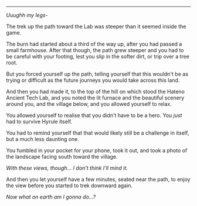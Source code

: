 ----

*Uuughh my legs-*

The trek up the path toward the Lab was steeper than it seemed inside the game.

The burn had started about a third of the way up, after you had passed a small farmhouse. After that though, the path grew steeper and you had to be careful with your footing, lest you slip in the softer dirt, or trip over a tree root.

But you forced yourself up the path, telling yourself that this wouldn't be as trying or difficult as the future journeys you would take across this land.

And then you had made it, to the top of the hill on which stood the Hateno Ancient Tech Lab, and you noted the lit furnace and the beautiful scenery around you, and the village below, and you allowed yourself to relax.

You allowed yourself to realise that you didn't have to be a hero. You *just* had to survive Hyrule itself.

You had to remind yourself that that would likely still be a challenge in itself, but a much less daunting one.

You fumbled in your pocket for your phone, took it out, and took a photo of the landscape facing south toward the village.

*With these views, though... I don't think I'll mind it.*

And then you let yourself have a few minutes, seated near the path, to enjoy the view before you started to trek downward again.

*Now what on earth am I gonna do...?*